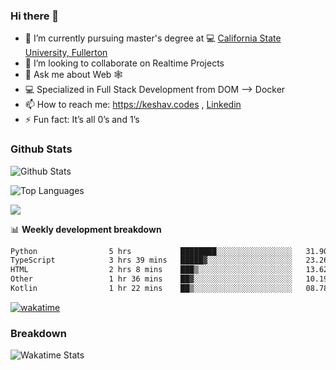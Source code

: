 ### Hi there 👋

- 🔭 I’m currently pursuing master's degree at 💻 [California State University, Fullerton](http://www.fullerton.edu/) 
- 👯 I’m looking to collaborate on Realtime Projects
- 💬 Ask me about Web 🕸
- 💻 Specialized in Full Stack Development from DOM --> Docker
- 📫 How to reach me: https://keshav.codes , [Linkedin](https://www.linkedin.com/in/keshavlingala/)
- ⚡ Fun fact: It’s all 0’s and 1’s

### Github Stats
![Github Stats](https://github-readme-stats.vercel.app/api?username=keshavlingala&count_private=true&show_icons=true&theme=radical)

![Top Languages](https://github-readme-stats.vercel.app/api/top-langs/?username=keshavlingala&show_icons=true&theme=radical)

![](https://komarev.com/ghpvc/?username=keshavlingala)

📊 **Weekly development breakdown**

<!--START_SECTION:waka-->

```txt
Python                5 hrs           ████████░░░░░░░░░░░░░░░░░   31.90 %
TypeScript            3 hrs 39 mins   █████▓░░░░░░░░░░░░░░░░░░░   23.26 %
HTML                  2 hrs 8 mins    ███▒░░░░░░░░░░░░░░░░░░░░░   13.62 %
Other                 1 hr 36 mins    ██▓░░░░░░░░░░░░░░░░░░░░░░   10.19 %
Kotlin                1 hr 22 mins    ██▒░░░░░░░░░░░░░░░░░░░░░░   08.78 %
```

<!--END_SECTION:waka-->


[![wakatime](https://wakatime.com/badge/user/62bfdbc7-082c-40a7-b4bd-f9280d51aeed.svg)](https://wakatime.com/@62bfdbc7-082c-40a7-b4bd-f9280d51aeed)


### Breakdown

![Wakatime Stats](https://github-readme-stats.vercel.app/api/wakatime?username=keshavlingala)
